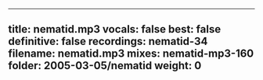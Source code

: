 
---
title: nematid.mp3
vocals: false
best: false
definitive: false
recordings: nematid-34
filename: nematid.mp3
mixes: nematid-mp3-160
folder: 2005-03-05/nematid
weight: 0
---
